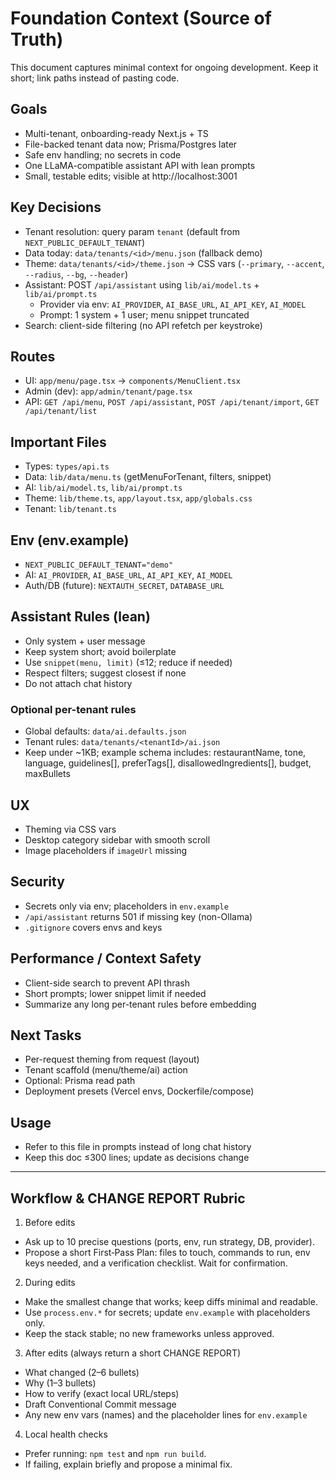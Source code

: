 # Foundation Context (Source of Truth)

This document captures minimal context for ongoing development. Keep it short; link paths instead of pasting code.

## Goals
- Multi-tenant, onboarding-ready Next.js + TS
- File-backed tenant data now; Prisma/Postgres later
- Safe env handling; no secrets in code
- One LLaMA-compatible assistant API with lean prompts
- Small, testable edits; visible at http://localhost:3001

## Key Decisions
- Tenant resolution: query param `tenant` (default from `NEXT_PUBLIC_DEFAULT_TENANT`)
- Data today: `data/tenants/<id>/menu.json` (fallback demo)
- Theme: `data/tenants/<id>/theme.json` → CSS vars (`--primary`, `--accent`, `--radius`, `--bg`, `--header`)
- Assistant: POST `/api/assistant` using `lib/ai/model.ts` + `lib/ai/prompt.ts`
  - Provider via env: `AI_PROVIDER`, `AI_BASE_URL`, `AI_API_KEY`, `AI_MODEL`
  - Prompt: 1 system + 1 user; menu snippet truncated
- Search: client-side filtering (no API refetch per keystroke)

## Routes
- UI: `app/menu/page.tsx` → `components/MenuClient.tsx`
- Admin (dev): `app/admin/tenant/page.tsx`
- API: `GET /api/menu`, `POST /api/assistant`, `POST /api/tenant/import`, `GET /api/tenant/list`

## Important Files
- Types: `types/api.ts`
- Data: `lib/data/menu.ts` (getMenuForTenant, filters, snippet)
- AI: `lib/ai/model.ts`, `lib/ai/prompt.ts`
- Theme: `lib/theme.ts`, `app/layout.tsx`, `app/globals.css`
- Tenant: `lib/tenant.ts`

## Env (env.example)
- `NEXT_PUBLIC_DEFAULT_TENANT="demo"`
- AI: `AI_PROVIDER`, `AI_BASE_URL`, `AI_API_KEY`, `AI_MODEL`
- Auth/DB (future): `NEXTAUTH_SECRET`, `DATABASE_URL`

## Assistant Rules (lean)
- Only system + user message
- Keep system short; avoid boilerplate
- Use `snippet(menu, limit)` (≤12; reduce if needed)
- Respect filters; suggest closest if none
- Do not attach chat history

### Optional per-tenant rules
- Global defaults: `data/ai.defaults.json`
- Tenant rules: `data/tenants/<tenantId>/ai.json`
- Keep under ~1KB; example schema includes: restaurantName, tone, language, guidelines[], preferTags[], disallowedIngredients[], budget, maxBullets

## UX
- Theming via CSS vars
- Desktop category sidebar with smooth scroll
- Image placeholders if `imageUrl` missing

## Security
- Secrets only via env; placeholders in `env.example`
- `/api/assistant` returns 501 if missing key (non-Ollama)
- `.gitignore` covers envs and keys

## Performance / Context Safety
- Client-side search to prevent API thrash
- Short prompts; lower snippet limit if needed
- Summarize any long per-tenant rules before embedding

## Next Tasks
- Per-request theming from request (layout)
- Tenant scaffold (menu/theme/ai) action
- Optional: Prisma read path
- Deployment presets (Vercel envs, Dockerfile/compose)

## Usage
- Refer to this file in prompts instead of long chat history
- Keep this doc ≤300 lines; update as decisions change

---

## Workflow & CHANGE REPORT Rubric

1) Before edits
- Ask up to 10 precise questions (ports, env, run strategy, DB, provider).
- Propose a short First‑Pass Plan: files to touch, commands to run, env keys needed, and a verification checklist. Wait for confirmation.

2) During edits
- Make the smallest change that works; keep diffs minimal and readable.
- Use `process.env.*` for secrets; update `env.example` with placeholders only.
- Keep the stack stable; no new frameworks unless approved.

3) After edits (always return a short CHANGE REPORT)
- What changed (2–6 bullets)
- Why (1–3 bullets)
- How to verify (exact local URL/steps)
- Draft Conventional Commit message
- Any new env vars (names) and the placeholder lines for `env.example`

4) Local health checks
- Prefer running: `npm test` and `npm run build`.
- If failing, explain briefly and propose a minimal fix.
